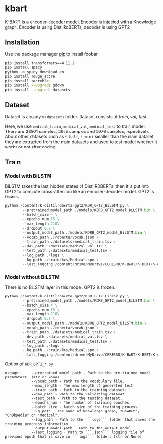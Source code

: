 # kbart

K-BART is a encoder-decoder model. Encoder is injected with a Knowledge graph. Encoder is using DistilRoBERTa, decoder is using GPT2
## Installation

Use the package manager [pip](https://pip.pypa.io/en/stable/) to install foobar.

```bash
pip install transformers==4.11.2
pip install spacy
python -m spacy download en
pip install rouge_score
pip install sacrebleu
pip install --upgrade gdown
pip install --upgrade datasets
```
## Dataset 
Dataset is already in ```datasets``` folder. Dataset consists of *train, val, test*

Here, we use ```medical_train```, ```medical_val```, ```medical_test``` to train model. There are 23801 samples, 2975 samples and 2976 samples, repectively. 
About other datasets such as ```*_half```, ```*_mini``` smaller than the main dataset, they are extracted from the main datasets and used to test model whether it works or not after coding. 

## Train

### Model with BiLSTM 
BiLSTM takes the last_hidden_states of DistilROBERTa, then it is put into GPT2 to compute cross-attention like an encoder-decoder model. GPT2 is frozen.
```python
python /content/k-distilroberta-gpt2/KDR_GPT2_BiLSTM.py \
        --pretrained_model_path ./models/KDRB_GPT2_model_BiLSTM.bin \
        --batch_size 4 \
        --epochs_num 15 \
        --max_length 210\
        --dropout 0.2 \
        --output_model_path ./models/KDRB_GPT2_model_BiLSTM.bin \
        --vocab_path ./roberta/vocab.json \
        --train_path ./datasets/medical_train.tsv \
        --dev_path ./datasets/medical_val.tsv \
        --test_path ./datasets/medical_test.tsv \
        --log_path ./logs \
        --kg_path ./brain/kgs/Medical.spo \
        --last_logging /content/drive/MyDrive/CEREBRO/K-BART/K-BERT/K-distilBERT-GPT2/model/logs/log_epoch_5.json
```

### Model without BiLSTM 
There is no BiLSTM layer in this model. GPT2 is frozen.
```python
python /content/k-distilroberta-gpt2/KDR_GPT2_Linear.py \
        --pretrained_model_path ./models/KDRB_GPT2_model_BiLSTM.bin \
        --batch_size 4 \
        --epochs_num 15 \
        --max_length 210\
        --dropout 0.2 \
        --output_model_path ./models/KDRB_GPT2_model_BiLSTM.bin \
        --vocab_path ./roberta/vocab.json \
        --train_path ./datasets/medical_train.tsv \
        --dev_path ./datasets/medical_val.tsv \
        --test_path ./datasets/medical_test.tsv \
        --log_path ./logs \
        --kg_path ./brain/kgs/Medical.spo \
        --last_logging /content/drive/MyDrive/CEREBRO/K-BART/K-BERT/K-distilBERT-GPT2/model/logs/log_epoch_5.json
```

Option of ```KDR_GPT2_*.py```
```
useage:     --pretrained_model_path - Path to the pre-trained model parameters. (str or None)
            --vocab_path - Path to the vocabulary file.
            --max_length - The max length of generated text
            --train_path - Path to the training dataset.
            --dev_path - Path to the validating dataset.
            --test_path - Path to the testing dataset.
            --epochs_num - The number of training epoches.
            --batch_size - Batch size of the training process.
            --kg_path - The name of knowledge graph, "HowNet", "CnDbpedia" or "Medical".
            --log_path - Path to the ```logs``` folder that saves the training progress information
            --output_model_path - Path to the output model.
            --last_logging - Path to ```.json``` logging file of previous epoch that is save in ```logs``` folder. (str or None)
```
